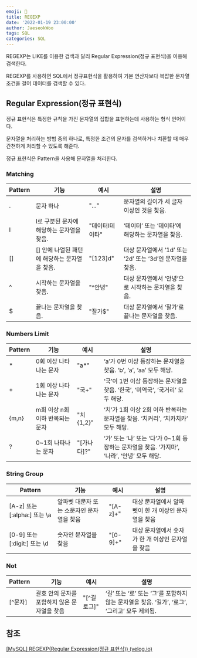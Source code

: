 ```yaml
---
emoji: 💾
title: REGEXP
date: '2022-01-19 23:00:00'
author: JaeseokWoo
tags: SQL
categories: SQL
---
```


REGEXP는 LIKE를 이용한 검색과 달리 Regular Expression(정규 표현식)을 이용해 검색한다.

REGEXP를 사용하면 SQL에서 정규표현식을 활용하여 기본 연산자보다 복잡한 문자열 조건을 걸어 데이터를 검색할 수 있다.

## Regular Expression(정규 표현식)

정규 표현식은 특정한 규칙을 가진 문자열의 집합을 표현하는데 사용하는 형식 언어이다.

문자열을 처리하는 방법 중의 하나로, 특정한 조건의 문자를 검색하거나 치환할 때 매우 간쳔하게 처리할 수 있도록 해준다.

정규 표현식은 Pattern을 사용해 문자열을 처리한다.

### Matching
|Pattern|기능|예시|설명|
|---|-----|---|------|
|.|문자 하나|"..."|문자열의 길이가 세 글자 이상인 것을 찾음.|
|I|I로 구분된 문자에 해당하는 문자열을 찾음.|"데이터I데이타"|‘데이터’ 또는 ‘데이타’에 해당하는 문자열을 찾음.|
|[]|[] 안에 나열된 패턴에 해당하는 문자열을 찾음.|"[123]d"|대상 문자열에서 ‘1d’ 또는 ‘2d’ 또는 ‘3d’인 문자열을 찾음.|
|^|시작하는 문자열을 찾음.|"^안녕"|대상 문자열에서 ‘안녕’으로 시작하는 문자열을 찾음.|
|$|끝나는 문자열을 찾음.|"잘가$"|	대상 문자열에서 ‘잘가’로 끝나는 문자열을 찾음.|

### Numbers Limit
|Pattern|기능|예시|설명|
|---|-----|---|------|
|*|0회 이상 나타나는 문자|"a*"|‘a’가 0번 이상 등장하는 문자열을 찾음. ‘b’, ‘a’, ‘aa’ 모두 해당.|
|+|1회 이상 나타나는 문자|"국+"|‘국’이 1번 이상 등장하는 문자열을 찾음. ‘한국’, ‘미역국’, ‘국거리’ 모두 해당.|
|{m,n}|m회 이상 n회 이하 반복되는 문자|"치{1,2}"|‘치’가 1회 이상 2회 이하 반복하는 문자열을 찾음. ‘치커리’, ‘치카치카’ 모두 해당.|
|?|0~1회 나타나는 문자|"[가나다]?"|‘가’ 또는 ‘나’ 또는 ‘다’가 0~1회 등장하는 문자열을 찾음. ‘가지마’, ‘나라’, ‘안녕’ 모두 해당.|

### String Group
|Pattern|기능|예시|설명|
|---|-----|---|------|
|[A-z] 또는 [:alpha:] 또는 \a|알파벳 대문자 또는 소문자인 문자열을 찾음|"[A-z]+"|대상 문자열에서 알파벳이 한 개 이상인 문자열을 찾음|
|[0-9] 또는 [:digit:] 또는 \d|숫자인 문자열을 찾음|"[0-9]+"|대상 문자열에서 숫자가 한 개 이상인 문자열을 찾음|

### Not
|Pattern|기능|예시|설명|
|---|-----|---|------|
|[^문자]|괄호 안의 문자를 포함하지 않은 문자열을 찾음|"[^길로그]"|‘길’ 또는 ‘로’ 또는 ‘그’를 포함하지 않는 문자열을 찾음. ‘길가’, ‘로그’, ‘그리고’ 모두 제외됨.|

## 참조

[[MySQL] REGEXP(Regular Expression(정규 표현식)) (velog.io)](https://velog.io/@gillog/MySQL-REGEXPRegular-Expression%EC%A0%95%EA%B7%9C-%ED%91%9C%ED%98%84%EC%8B%9D)

```toc

```